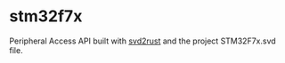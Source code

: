 # stm32f7x

Peripheral Access API built with [svd2rust](https://github.com/japaric/svd2rust) and the project STM32F7x.svd file.
